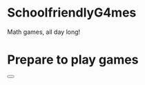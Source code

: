 # SchoolfriendlyG4mes
Math games, all day long!
<!DOCTYPE html>
<html>
<body>

<h1>Prepare to play games</h1>
  <html>
  <body>
 
 <html>
 <body>
<button type="submit">
